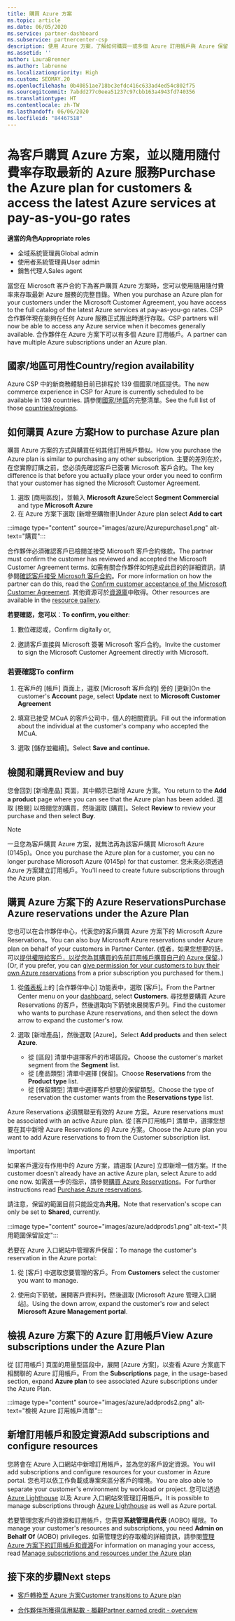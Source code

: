 ```yaml
---
title: 購買 Azure 方案
ms.topic: article
ms.date: 06/05/2020
ms.service: partner-dashboard
ms.subservice: partnercenter-csp
description: 使用 Azure 方案，了解如何購買一或多個 Azure 訂用帳戶與 Azure 保留，以設定資源及檢視或新增訂用帳戶。
ms.assetid: ''
author: LauraBrenner
ms.author: labrenne
ms.localizationpriority: High
ms.custom: SEOMAY.20
ms.openlocfilehash: 0b40851ae718bc3efdc416c633ad4ed54c802f75
ms.sourcegitcommit: 7abdd277c0eea51237c97cbb163a4943fd740356
ms.translationtype: HT
ms.contentlocale: zh-TW
ms.lasthandoff: 06/06/2020
ms.locfileid: "84467518"
---
```

# <a name="purchase-the-azure-plan-for-customers--access-the-latest-azure-services-at-pay-as-you-go-rates"></a><span data-ttu-id="51d42-103">為客戶購買 Azure 方案，並以隨用隨付費率存取最新的 Azure 服務</span><span class="sxs-lookup"><span data-stu-id="51d42-103">Purchase the Azure plan for customers & access the latest Azure services at pay-as-you-go rates</span></span>

<span data-ttu-id="51d42-104">**適當的角色**</span><span class="sxs-lookup"><span data-stu-id="51d42-104">**Appropriate roles**</span></span>
- <span data-ttu-id="51d42-105">全域系統管理員</span><span class="sxs-lookup"><span data-stu-id="51d42-105">Global admin</span></span>
- <span data-ttu-id="51d42-106">使用者系統管理員</span><span class="sxs-lookup"><span data-stu-id="51d42-106">User admin</span></span>
- <span data-ttu-id="51d42-107">銷售代理人</span><span class="sxs-lookup"><span data-stu-id="51d42-107">Sales agent</span></span>

<span data-ttu-id="51d42-108">當您在 Microsoft 客戶合約下為客戶購買 Azure 方案時，您可以使用隨用隨付費率來存取最新 Azure 服務的完整目錄。</span><span class="sxs-lookup"><span data-stu-id="51d42-108">When you purchase an Azure plan for your customers under the Microsoft Customer Agreement, you have access to the full catalog of the latest Azure services at pay-as-you-go rates.</span></span> <span data-ttu-id="51d42-109">CSP 合作夥伴現在能夠在任何 Azure 服務正式推出時進行存取。</span><span class="sxs-lookup"><span data-stu-id="51d42-109">CSP partners will now be able to access any Azure service when it becomes generally available.</span></span> <span data-ttu-id="51d42-110">合作夥伴在 Azure 方案下可以有多個 Azure 訂用帳戶。</span><span class="sxs-lookup"><span data-stu-id="51d42-110">A partner can have multiple Azure subscriptions under an Azure plan.</span></span> 

## <a name="countryregion-availability"></a><span data-ttu-id="51d42-111">國家/地區可用性</span><span class="sxs-lookup"><span data-stu-id="51d42-111">Country/region availability</span></span>
<span data-ttu-id="51d42-112">Azure CSP 中的新商務體驗目前已排程於 139 個國家/地區提供。</span><span class="sxs-lookup"><span data-stu-id="51d42-112">The new commerce experience in CSP for Azure is currently scheduled to be available in 139 countries.</span></span> <span data-ttu-id="51d42-113">請參閱[國家/地區](https://query.prod.cms.rt.microsoft.com/cms/api/am/binary/RE3QN0x)的完整清單。</span><span class="sxs-lookup"><span data-stu-id="51d42-113">See the full list of those [countries/regions](https://query.prod.cms.rt.microsoft.com/cms/api/am/binary/RE3QN0x).</span></span> 

## <a name="how-to-purchase-azure-plan"></a><span data-ttu-id="51d42-114">如何購買 Azure 方案</span><span class="sxs-lookup"><span data-stu-id="51d42-114">How to purchase Azure plan</span></span>

<span data-ttu-id="51d42-115">購買 Azure 方案的方式與購買任何其他訂用帳戶類似。</span><span class="sxs-lookup"><span data-stu-id="51d42-115">How you purchase the Azure plan is similar to purchasing any other subscription.</span></span> <span data-ttu-id="51d42-116">主要的差別在於，在您實際訂購之前，您必須先確認客戶已簽署 Microsoft 客戶合約。</span><span class="sxs-lookup"><span data-stu-id="51d42-116">The key difference is that before you actually place your order you need to confirm that your customer has signed the Microsoft Customer Agreement.</span></span>

1. <span data-ttu-id="51d42-117">選取 [商用區段]，並輸入 **Microsoft Azure**</span><span class="sxs-lookup"><span data-stu-id="51d42-117">Select **Segment Commercial** and type **Microsoft Azure**</span></span> 
2. <span data-ttu-id="51d42-118">在 Azure 方案下選取 [新增至購物車]</span><span class="sxs-lookup"><span data-stu-id="51d42-118">Under Azure plan select **Add to cart**</span></span>

:::image type="content" source="images/azure/Azurepurchase1.png" alt-text="購買":::

<span data-ttu-id="51d42-120">合作夥伴必須確認客戶已檢閱並接受 Microsoft 客戶合約條款。</span><span class="sxs-lookup"><span data-stu-id="51d42-120">The partner must confirm the customer has reviewed and accepted the Microsoft Customer Agreement terms.</span></span> <span data-ttu-id="51d42-121">如需有關合作夥伴如何達成此目的的詳細資訊，請參閱[確認客戶接受 Microsoft 客戶合約](https://docs.microsoft.com/partner-center/confirm-customer-agreement)。</span><span class="sxs-lookup"><span data-stu-id="51d42-121">For more information on how the partner can do this, read the [Confirm customer acceptance of the Microsoft Customer Agreement](https://docs.microsoft.com/partner-center/confirm-customer-agreement).</span></span> <span data-ttu-id="51d42-122">其他資源可於[資源庫](https://partner.microsoft.com/resources/collection/Microsoft-Customer-Agreement-in-the-CSP-program#/)中取得。</span><span class="sxs-lookup"><span data-stu-id="51d42-122">Other resources are available in the [resource gallery](https://partner.microsoft.com/resources/collection/Microsoft-Customer-Agreement-in-the-CSP-program#/).</span></span>

<span data-ttu-id="51d42-123">**若要確認，您可以**：</span><span class="sxs-lookup"><span data-stu-id="51d42-123">**To confirm, you either**:</span></span> 

1. <span data-ttu-id="51d42-124">數位確認或，</span><span class="sxs-lookup"><span data-stu-id="51d42-124">Confirm digitally or,</span></span>

2. <span data-ttu-id="51d42-125">邀請客戶直接與 Microsoft 簽署 Microsoft 客戶合約。</span><span class="sxs-lookup"><span data-stu-id="51d42-125">Invite the customer to sign the Microsoft Customer Agreement directly with Microsoft.</span></span> 

### <a name="to-confirm"></a><span data-ttu-id="51d42-126">若要確認</span><span class="sxs-lookup"><span data-stu-id="51d42-126">To confirm</span></span> 

1. <span data-ttu-id="51d42-127">在客戶的 [帳戶] 頁面上，選取 [Microsoft 客戶合約] 旁的 [更新]</span><span class="sxs-lookup"><span data-stu-id="51d42-127">On the customer's **Account** page, select **Update** next to **Microsoft Customer Agreement**</span></span>  

2. <span data-ttu-id="51d42-128">填寫已接受 MCuA 的客戶公司中，個人的相關資訊。</span><span class="sxs-lookup"><span data-stu-id="51d42-128">Fill out the information about the individual at the customer's company who accepted the MCuA.</span></span>

3. <span data-ttu-id="51d42-129">選取 [儲存並繼續]。</span><span class="sxs-lookup"><span data-stu-id="51d42-129">Select **Save and continue.**</span></span>  

## <a name="review-and-buy"></a><span data-ttu-id="51d42-130">檢閱和購買</span><span class="sxs-lookup"><span data-stu-id="51d42-130">Review and buy</span></span>

<span data-ttu-id="51d42-131">您會回到 [新增產品] 頁面，其中顯示已新增 Azure 方案。</span><span class="sxs-lookup"><span data-stu-id="51d42-131">You return to the **Add a product** page where you can see that the Azure plan has been added.</span></span> <span data-ttu-id="51d42-132">選取 [檢閱] 以檢閱您的購買，然後選取 [購買]。</span><span class="sxs-lookup"><span data-stu-id="51d42-132">Select **Review** to review your purchase and then select **Buy**.</span></span> 

>[!Note]
><span data-ttu-id="51d42-133">一旦您為客戶購買 Azure 方案，就無法再為該客戶購買 Microsoft Azure (0145p)。</span><span class="sxs-lookup"><span data-stu-id="51d42-133">Once you purchase the Azure plan for a customer, you can no longer purchase Microsoft Azure (0145p) for that customer.</span></span> <span data-ttu-id="51d42-134">您未來必須透過 Azure 方案建立訂用帳戶。</span><span class="sxs-lookup"><span data-stu-id="51d42-134">You'll need to create future subscriptions through the Azure plan.</span></span>

## <a name="purchase-azure-reservations-under-the-azure-plan"></a><span data-ttu-id="51d42-135">購買 Azure 方案下的 Azure Reservations</span><span class="sxs-lookup"><span data-stu-id="51d42-135">Purchase Azure reservations under the Azure Plan</span></span> 
  
<span data-ttu-id="51d42-136">您也可以在合作夥伴中心，代表您的客戶購買 Azure 方案下的 Microsoft Azure Reservations。</span><span class="sxs-lookup"><span data-stu-id="51d42-136">You can also buy Microsoft Azure reservations under Azure plan on behalf of your customers in Partner Center.</span></span> <span data-ttu-id="51d42-137">(或者，如果您想要的話，可以[提供權限給客戶，以從您為其購買的先前訂用帳戶購買自己的 Azure 保留](give-customers-permission.md)。)</span><span class="sxs-lookup"><span data-stu-id="51d42-137">(Or, if you prefer, you can [give permission for your customers to buy their own Azure reservations](give-customers-permission.md) from a prior subscription you purchased for them.)</span></span>

1. <span data-ttu-id="51d42-138">從[儀表板](https://partner.microsoft.com/dashboard/)上的 [合作夥伴中心] 功能表中，選取 [客戶]。</span><span class="sxs-lookup"><span data-stu-id="51d42-138">From the Partner Center menu on your [dashboard](https://partner.microsoft.com/dashboard/), select **Customers**.</span></span> <span data-ttu-id="51d42-139">尋找想要購買 Azure Reservations 的客戶，然後選取向下箭號來展開客戶列。</span><span class="sxs-lookup"><span data-stu-id="51d42-139">Find the customer who wants to purchase Azure reservations, and then select the down arrow to expand the customer's row.</span></span>

2. <span data-ttu-id="51d42-140">選取 [新增產品]，然後選取 [Azure]。</span><span class="sxs-lookup"><span data-stu-id="51d42-140">Select **Add products** and then select **Azure**.</span></span> 

   - <span data-ttu-id="51d42-141">從 [區段] 清單中選擇客戶的市場區段。</span><span class="sxs-lookup"><span data-stu-id="51d42-141">Choose the customer's market segment from the **Segment** list.</span></span>
   - <span data-ttu-id="51d42-142">從 [產品類型] 清單中選擇 [保留]。</span><span class="sxs-lookup"><span data-stu-id="51d42-142">Choose **Reservations** from the **Product type** list.</span></span>
   - <span data-ttu-id="51d42-143">從 [保留類型] 清單中選擇客戶想要的保留類型。</span><span class="sxs-lookup"><span data-stu-id="51d42-143">Choose the type of reservation the customer wants from the **Reservations type** list.</span></span>

<span data-ttu-id="51d42-144">Azure Reservations 必須關聯至有效的 Azure 方案。</span><span class="sxs-lookup"><span data-stu-id="51d42-144">Azure reservations must be associated with an active Azure plan.</span></span> <span data-ttu-id="51d42-145">從 [客戶訂用帳戶] 清單中，選擇您想要在其中新增 Azure Reservations 的 Azure 方案。</span><span class="sxs-lookup"><span data-stu-id="51d42-145">Choose the Azure plan you want to add Azure reservations to from the Customer subscription list.</span></span> 

>[!Important] 
><span data-ttu-id="51d42-146">如果客戶還沒有作用中的 Azure 方案，請選取 [Azure] 立即新增一個方案。</span><span class="sxs-lookup"><span data-stu-id="51d42-146">If the customer doesn't already have an active Azure plan, select Azure to add one now.</span></span> <span data-ttu-id="51d42-147">如需進一步的指示，請參閱[購買 Azure Reservations](https://docs.microsoft.com/partner-center/azure-reservations-buying#purchase-azure-reservations)。</span><span class="sxs-lookup"><span data-stu-id="51d42-147">For further instructions read [Purchase Azure reservations](https://docs.microsoft.com/partner-center/azure-reservations-buying#purchase-azure-reservations).</span></span>

<span data-ttu-id="51d42-148">請注意，保留的範圍目前只能設定為**共用**。</span><span class="sxs-lookup"><span data-stu-id="51d42-148">Note that reservation's scope can only be set to **Shared**, currently.</span></span> 

:::image type="content" source="images/azure/addprods1.png" alt-text="共用範圍保留設定":::

<span data-ttu-id="51d42-150">若要在 Azure 入口網站中管理客戶保留：</span><span class="sxs-lookup"><span data-stu-id="51d42-150">To manage the customer's reservation in the Azure portal:</span></span> 

1. <span data-ttu-id="51d42-151">從 [客戶] 中選取您要管理的客戶。</span><span class="sxs-lookup"><span data-stu-id="51d42-151">From **Customers** select the customer you want to manage.</span></span> 

2. <span data-ttu-id="51d42-152">使用向下箭號，展開客戶資料列，然後選取 [Microsoft Azure 管理入口網站]。</span><span class="sxs-lookup"><span data-stu-id="51d42-152">Using the down arrow, expand the customer's row and select **Microsoft Azure Management portal**.</span></span>  
 
## <a name="view-azure-subscriptions-under-the-azure-plan"></a><span data-ttu-id="51d42-153">檢視 Azure 方案下的 Azure 訂用帳戶</span><span class="sxs-lookup"><span data-stu-id="51d42-153">View Azure subscriptions under the Azure Plan</span></span>

<span data-ttu-id="51d42-154">從 [訂用帳戶] 頁面的用量型區段中，展開 [Azure 方案]，以查看 Azure 方案底下相關聯的 Azure 訂用帳戶。</span><span class="sxs-lookup"><span data-stu-id="51d42-154">From the **Subscriptions** page, in the usage-based section, expand **Azure plan** to see associated Azure subscriptions under the Azure Plan.</span></span>

:::image type="content" source="images/azure/addprods2.png" alt-text="檢視 Azure 訂用帳戶清單"::: 


## <a name="add-subscriptions-and-configure-resources"></a><span data-ttu-id="51d42-156">新增訂用帳戶和設定資源</span><span class="sxs-lookup"><span data-stu-id="51d42-156">Add subscriptions and configure resources</span></span>

<span data-ttu-id="51d42-157">您將會在 Azure 入口網站中新增訂用帳戶，並為您的客戶設定資源。</span><span class="sxs-lookup"><span data-stu-id="51d42-157">You will add subscriptions and configure resources for your customer in Azure portal.</span></span> <span data-ttu-id="51d42-158">您也可以依工作負載或專案來區分客戶的環境。</span><span class="sxs-lookup"><span data-stu-id="51d42-158">You are also able to separate your customer's environment by workload or project.</span></span> <span data-ttu-id="51d42-159">您可以透過 [Azure Lighthouse](https://azure.microsoft.com/services/azure-lighthouse/) 以及 Azure 入口網站來管理訂用帳戶。</span><span class="sxs-lookup"><span data-stu-id="51d42-159">It is possible to manage subscriptions through [Azure Lighthouse](https://azure.microsoft.com/services/azure-lighthouse/) as well as Azure portal.</span></span> 

<span data-ttu-id="51d42-160">若要管理您客戶的資源和訂用帳戶，您需要**系統管理員代表** (AOBO) 權限。</span><span class="sxs-lookup"><span data-stu-id="51d42-160">To manage your customer's resources and subscriptions, you need **Admin on Behalf Of** (AOBO) privileges.</span></span> <span data-ttu-id="51d42-161">如需管理您的存取權的詳細資訊，請參閱[管理 Azure 方案下的訂用帳戶和資源](azure-plan-manage.md)</span><span class="sxs-lookup"><span data-stu-id="51d42-161">For information on managing your access, read [Manage subscriptions and resources under the Azure plan](azure-plan-manage.md)</span></span>

## <a name="next-steps"></a><span data-ttu-id="51d42-162">接下來的步驟</span><span class="sxs-lookup"><span data-stu-id="51d42-162">Next steps</span></span>

- [<span data-ttu-id="51d42-163">客戶轉換至 Azure 方案</span><span class="sxs-lookup"><span data-stu-id="51d42-163">Customer transitions to Azure plan</span></span>](azure-plan-transition.md)

- [<span data-ttu-id="51d42-164">合作夥伴所獲得信用點數 - 概觀</span><span class="sxs-lookup"><span data-stu-id="51d42-164">Partner earned credit - overview</span></span>](partner-earned-credit.md)
